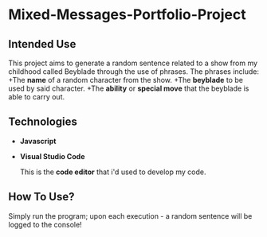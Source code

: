 # Mixed-Messages-Portfolio-Project

## Intended Use
This project aims to generate a random sentence related to a show from my childhood called Beyblade through the use of phrases.
The phrases include:
+The **name** of a random character from the show.
+The **beyblade** to be used by said character.
+The **ability** or **special move** that the beyblade is able to carry out.

## Technologies
+ **Javascript**
+ **Visual Studio Code**

  This is the **code editor** that i'd used to develop my code.

## How To Use?
Simply run the program; upon each execution - a random sentence will be logged to the console!
